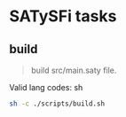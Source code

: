 # SATySFi tasks

## build

> build src/main.saty file.

Valid lang codes: sh

~~~sh
sh -c ./scripts/build.sh
~~~
